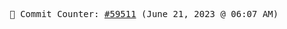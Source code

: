 <p align="center">
    <samp>
        📮 Commit Counter: <a href="https://github.com/Javascript-void0/Javascript-void0/commits/main">#59511</a> (June 21, 2023 @ 06:07 AM)
    </samp>
</p>